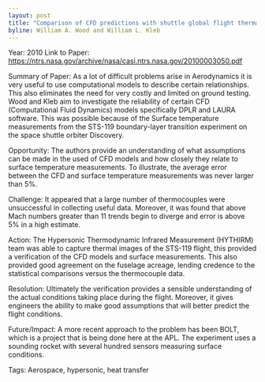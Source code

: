 ```yaml
---
layout: post
title: "Comparison of CFD predictions with shuttle global flight thermal imagery and discrete surface measurements"
byline: William A. Wood and William L. Kleb
---
```

Year: 2010
Link to Paper: https://ntrs.nasa.gov/archive/nasa/casi.ntrs.nasa.gov/20100003050.pdf

Summary of Paper: As a lot of difficult problems arise in Aerodynamics it is very useful to use computational models to describe certain relationships. This also eliminates the need for very costly and limited on ground testing. Wood and Kleb aim to investigate the reliability of certain CFD (Computational Fluid Dynamics) models specifically DPLR and LAURA software. This was possible because of the Surface temperature measurements from the STS-119 boundary-layer transition experiment on the space shuttle orbiter Discovery.

Opportunity: The authors provide an understanding of what assumptions can be made in the used of CFD models and how closely they relate to surface temperature measurements. To illustrate, the average error between the CFD and surface temperature measurements was never larger than 5%.

Challenge: It appeared that a large number of thermocouples were unsuccessful in collecting useful data. Moreover, it was found that above Mach numbers greater than 11 trends begin to diverge and error is above 5% in a high estimate. 

Action: The Hypersonic Thermodynamic Infrared Measurement (HYTHIRM) team was able to capture thermal images of the STS-119 flight, this provided a verification of the CFD models and surface measurements. This also provided good agreement on the fuselage acreage, lending credence to the statistical comparisons versus the thermocouple data.

Resolution: Ultimately the verification provides a sensible understanding of the actual conditions taking place during the flight. Moreover, it gives engineers the ability to make good assumptions that will better predict the flight conditions.

Future/Impact: A more recent approach to the problem has been BOLT, which is a project that is being done here at the APL. The experiment uses a sounding rocket with several hundred sensors measuring surface conditions. 

Tags: Aerospace, hypersonic, heat transfer